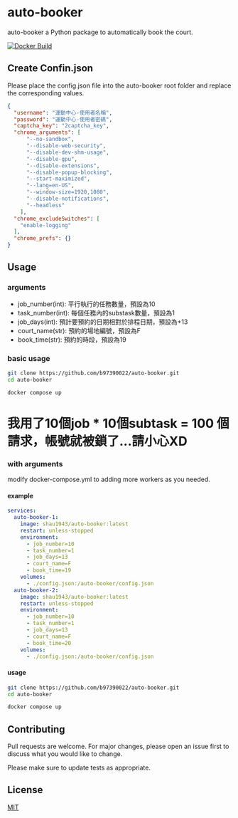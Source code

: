 # auto-booker

auto-booker a Python package to automatically book the court.

[![Docker Build](https://github.com/b97390022/auto-booker/actions/workflows/basic.yml/badge.svg)](https://github.com/b97390022/auto-booker/actions/workflows/basic.yml)

## Create Confin.json
Please place the config.json file into the auto-booker root folder and replace the corresponding values.

```json
{
  "username": "運動中心-使用者名稱",
  "password": "運動中心-使用者密碼",
  "captcha_key": "2captcha_key",
  "chrome_arguments": [
      "--no-sandbox",
      "--disable-web-security",
      "--disable-dev-shm-usage",
      "--disable-gpu",
      "--disable-extensions",
      "--disable-popup-blocking",
      "--start-maximized",
      "--lang=en-US",
      "--window-size=1920,1080",
      "--disable-notifications",
      "--headless"
    ],
  "chrome_excludeSwitches": [
    "enable-logging"
  ],
  "chrome_prefs": {}
}
```

## Usage

### arguments
+ job_number(int): 平行執行的任務數量，預設為10
+ task_number(int): 每個任務內的substask數量，預設為1
+ job_days(int): 預計要預約的日期相對於排程日期，預設為+13
+ court_name(str): 預約的場地編號，預設為F
+ book_time(str): 預約的時段，預設為19

### basic usage
```bash
git clone https://github.com/b97390022/auto-booker.git
cd auto-booker

docker compose up
```

# 我用了10個job * 10個subtask = 100 個請求，帳號就被鎖了...請小心XD
### with arguments
modify docker-compose.yml to adding more workers as you needed.
#### example
```yaml
services:
  auto-booker-1:
    image: shau1943/auto-booker:latest
    restart: unless-stopped
    environment:
      - job_number=10
      - task_number=1
      - job_days=13
      - court_name=F
      - book_time=19
    volumes:
      - ./config.json:/auto-booker/config.json
  auto-booker-2:
    image: shau1943/auto-booker:latest
    restart: unless-stopped
    environment:
      - job_number=10
      - task_number=1
      - job_days=13
      - court_name=F
      - book_time=20
    volumes:
      - ./config.json:/auto-booker/config.json
```
#### usage
```bash
git clone https://github.com/b97390022/auto-booker.git
cd auto-booker

docker compose up
```

## Contributing

Pull requests are welcome. For major changes, please open an issue first
to discuss what you would like to change.

Please make sure to update tests as appropriate.

## License

[MIT](https://choosealicense.com/licenses/mit/)